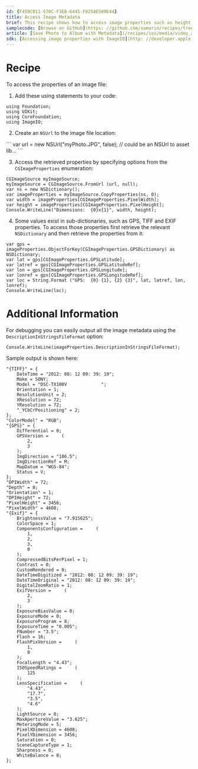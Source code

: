 ```yaml
---
id: {F459CB11-570C-F3EB-6445-F825AE580E44}  
title: Access Image Metadata  
brief: This recipe shows how to access image properties such as height, width, DPI, EXIF data, etc.  
samplecode: [Browse on GitHub](https: //github.com/xamarin/recipes/tree/master/ios/media/images/access_image_metadata)  
article: [Save Photo to Album with Metadata](/recipes/ios/media/video_and_photos/save_photo_to_album_with_metadata)  
sdk: [Accessing image properties with ImageIO](http: //developer.apple.com/library/ios/#qa/qa1654/_index.html)  
---
```


<a name="Recipe" class="injected"></a>


# Recipe

To access the properties of an image file: 

1. Add these using statements to your code: 

```
using Foundation;
using UIKit;
using CoreFoundation;
using ImageIO;
```

<ol start="2">
  <li>Create an <code>NSUrl</code> to the image file location: </li>
</ol>
```
var url = new NSUrl("myPhoto.JPG", false);  // could be an NSUrl to asset lib...
```

<ol start="3">
  <li>Access the retrieved properties by specifying options from the <code>CGImageProperties</code> enumeration: </li>
</ol>

```
CGImageSource myImageSource;
myImageSource = CGImageSource.FromUrl (url, null);
var ns = new NSDictionary();
var imageProperties = myImageSource.CopyProperties(ns, 0);
var width = imageProperties[CGImageProperties.PixelWidth];
var height = imageProperties[CGImageProperties.PixelHeight];
Console.WriteLine("Dimensions:  {0}x{1}", width, height);
```

<ol start="4">
  <li>Some values exist in sub-dictionaries, such as GPS, TIFF and EXIF properties. To access those properties first retrieve the relevant <code>NSDictionary</code> and then retrieve the properties from it: </li>
</ol>

```
var gps = imageProperties.ObjectForKey(CGImageProperties.GPSDictionary) as NSDictionary;
var lat = gps[CGImageProperties.GPSLatitude];
var latref = gps[CGImageProperties.GPSLatitudeRef];
var lon = gps[CGImageProperties.GPSLongitude];
var lonref = gps[CGImageProperties.GPSLongitudeRef];
var loc = String.Format ("GPS:  {0} {1}, {2} {3}", lat, latref, lon, lonref);
Console.WriteLine(loc);
```

 <a name="Additional_Information" class="injected"></a>


# Additional Information

For debugging you can easily output all the image metadata using the
`DescriptionInStringsFileFormat` option: 

```
Console.WriteLine(imageProperties.DescriptionInStringsFileFormat);
```

Sample output is shown here: 

```
"{TIFF}" = {
    DateTime = "2012: 08: 12 09: 39: 19";
    Make = SONY;
    Model = "DSC-TX100V             ";
    Orientation = 1;
    ResolutionUnit = 2;
    XResolution = 72;
    YResolution = 72;
    "_YCbCrPositioning" = 2;
};
"ColorModel" = "RGB";
"{GPS}" = {
    Differential = 0;
    GPSVersion =     (
        2,
        3
    );
    ImgDirection = "106.5";
    ImgDirectionRef = M;
    MapDatum = "WGS-84";
    Status = V;
};
"DPIWidth" = 72;
"Depth" = 8;
"Orientation" = 1;
"DPIHeight" = 72;
"PixelHeight" = 3456;
"PixelWidth" = 4608;
"{Exif}" = {
    BrightnessValue = "7.915625";
    ColorSpace = 1;
    ComponentsConfiguration =     (
        1,
        2,
        3,
        0
    );
    CompressedBitsPerPixel = 1;
    Contrast = 0;
    CustomRendered = 0;
    DateTimeDigitized = "2012: 08: 12 09: 39: 19";
    DateTimeOriginal = "2012: 08: 12 09: 39: 19";
    DigitalZoomRatio = 1;
    ExifVersion =     (
        2,
        3
    );
    ExposureBiasValue = 0;
    ExposureMode = 0;
    ExposureProgram = 8;
    ExposureTime = "0.005";
    FNumber = "3.5";
    Flash = 16;
    FlashPixVersion =     (
        1,
        0
    );
    FocalLength = "4.43";
    ISOSpeedRatings =     (
        125
    );
    LensSpecification =     (
        "4.43",
        "17.7",
        "3.5",
        "4.6"
    );
    LightSource = 0;
    MaxApertureValue = "3.625";
    MeteringMode = 5;
    PixelXDimension = 4608;
    PixelYDimension = 3456;
    Saturation = 0;
    SceneCaptureType = 1;
    Sharpness = 0;
    WhiteBalance = 0;
};
```
